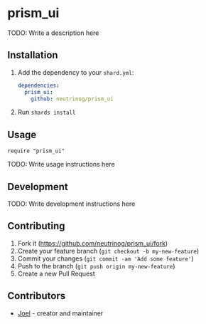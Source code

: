 # prism_ui

TODO: Write a description here

## Installation

1. Add the dependency to your `shard.yml`:

   ```yaml
   dependencies:
     prism_ui:
       github: neutrinog/prism_ui
   ```

2. Run `shards install`

## Usage

```crystal
require "prism_ui"
```

TODO: Write usage instructions here

## Development

TODO: Write development instructions here

## Contributing

1. Fork it (<https://github.com/neutrinog/prism_ui/fork>)
2. Create your feature branch (`git checkout -b my-new-feature`)
3. Commit your changes (`git commit -am 'Add some feature'`)
4. Push to the branch (`git push origin my-new-feature`)
5. Create a new Pull Request

## Contributors

- [Joel](https://github.com/neutrinog) - creator and maintainer

